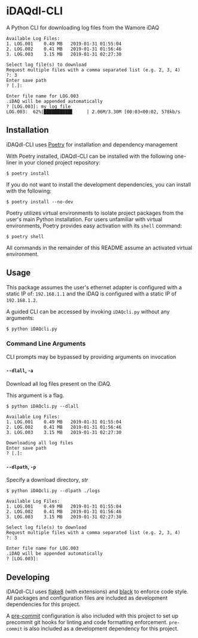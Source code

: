 # iDAQdl-CLI
A Python CLI for downloading log files from the Wamore iDAQ

```
Available Log Files:
1. LOG.001    0.49 MB   2019-01-31 01:55:04
2. LOG.002    0.41 MB   2019-01-31 01:56:46
3. LOG.003    3.15 MB   2019-01-31 02:27:30

Select log file(s) to download
Request multiple files with a comma separated list (e.g. 2, 3, 4)
?: 3
Enter save path
? [.]: 

Enter file name for LOG.003
.iDAQ will be appended automatically
? [LOG.003]: my_log_file
LOG.003:  62%|██████████▋     | 2.06M/3.30M [00:03<00:02, 578kb/s
```

## Installation
iDAQdl-CLI uses [Poetry](https://github.com/sdispater/poetry) for installation and dependency management

With Poetry installed, iDAQdl-CLI can be installed with the following one-liner in your cloned project repository:

```
$ poetry install
```

If you do not want to install the development dependencies, you can install with the following:

```
$ poetry install --no-dev
```

Poetry utilizes virtual environments to isolate project packages from the user's main Python installation. For users unfamiliar with virtual environments, Poetry provides easy activation with its `shell` command:

```
$ poetry shell
```

All commands in the remainder of this README assume an activated virtual environment.

## Usage
This package assumes the user's ethernet adapter is configured with a static IP of: `192.168.1.1` and the iDAQ is configured with a static IP of `192.168.1.2`.

A guided CLI can be accessed by invoking `iDAQcli.py` without any arguments:

```
$ python iDAQcli.py
```

### Command Line Arguments
CLI prompts may be bypassed by providing arguments on invocation

#### `--dlall`, `-a`
Download all log files present on the iDAQ.

This argument is a flag.

```
$ python iDAQcli.py --dlall

Available Log Files:
1. LOG.001    0.49 MB   2019-01-31 01:55:04
2. LOG.002    0.41 MB   2019-01-31 01:56:46
3. LOG.003    3.15 MB   2019-01-31 02:27:30

Downloading all log files
Enter save path
? [.]: 
```

#### `--dlpath`, `-p`
Specify a download directory, *str*

```
$ python iDAQcli.py --dlpath ./logs

Available Log Files:
1. LOG.001    0.49 MB   2019-01-31 01:55:04
2. LOG.002    0.41 MB   2019-01-31 01:56:46
3. LOG.003    3.15 MB   2019-01-31 02:27:30

Select log file(s) to download
Request multiple files with a comma separated list (e.g. 2, 3, 4)
?: 3

Enter file name for LOG.003
.iDAQ will be appended automatically
? [LOG.003]: 
```

## Developing
iDAQdl-CLI uses [flake8](https://github.com/PyCQA/flake8) (with extensions) and [black](https://github.com/ambv/black) to enforce code style. All packages and configuration files are included as development dependencies for this project.

A [pre-commit](https://github.com/pre-commit/pre-commit) configuration is also included with this project to set up precommit git hooks for linting and code formatting enforcement. `pre-commit` is also included as a development dependency for this project.
